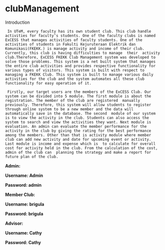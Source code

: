# clubManagement

Introduction 

     In UTeM, every faculty has its own student club. This club handle activities for faculty’s students. One of the faculty clubs is named ExCESS that manages activities of faculty students. One of the activities of students in Fakulti Kejuruteraan Elektrik dan Komunikasi(FKEKK.) is manage activity and income of their club. Currently, this club is having difficulties to manage  their  activity club.Therefore, ExCESS FKEKK Club Management system was developed to solve those problems. This system is a net built system that manages the entire club activities and provides respective functionality for various types of visitors. This system is built with respect to managing a FKEKK Club. This system is built to manage various daily activities for the club and the system automates all these club functionality for easy operation of it.  

     Firstly, our target users are the members of the ExCESS Club. Our system can be divided into 5 module. The first module is about the registration. The member of the club are registered  manually previously. Therefore, this system will allow students to register through online system to be a new member and the data will automatically save in the database. The second  module of our system is to view the activity in the club. Students can also access the system to search and view the activities they want. Next module is evaluation. An admin can evaluate the member performance for the activity in the club by giving the rating for the best performance among the members. Other than that is activity module where member club can add new activity and date for upcoming event or activity. Last module is income and expense which is  to calculate for overall cost for activity held in the club. From the calculation of the cost, admin of the club can  planning the strategy and make a report for future plan of the club.

<b>Admin:

Username: Admin

Password: admin


Member Club:

Username: brigula

Password: brigula


Advisor:

Username: Cathy

Password: Cathy

